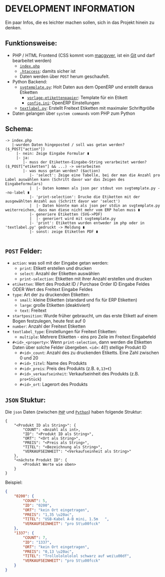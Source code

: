 DEVELOPMENT INFORMATION
=======================

Ein paar Infos, die es leichter machen sollen, sich in das Projekt hinein zu denken.

Funktionsweise:
---------------

 - PHP / HTML Frontend (CSS kommt vom [macgyver](https://macgyver.fablab.fau.de/~ev80uhys/web/faufablab-light.css),
 ist ein [Git](https://github.com/fau-fablab/website-style) und darf bearbeitet werden)
   - [`index.php`](index.php)
   - [`.htaccess`](.htaccess): damits sicher ist
   - Daten werden über `POST` herum geschaufelt.
 - Python Backend:
   - [`svgtemplate.py`](svgtemplate.py): Holt Daten aus dem OpenERP und erstellt daraus Etiketten
     - [`vorlage-etikettenpapier`](vorlage-etikettenpapier.svg): Template für ein Etikett
     - [`config.ini`](config.ini): OpenERP Einstellungen
   - [`textlabel.py`](textlabel.py): Erstellt Freitext Etiketten mit maximaler Schriftgröße
 - Daten gelangen über `system commands` vom PHP zum Python

Schema:
-------

```
-> index.php
   |-wurden Daten hingeposted / soll was getan werden? ($_POST["action"])
     |- nein: Zeige Eingabe Formular ∎
     |- ja:
        |- muss der Etiketten-Eingabe-String verarbeitet werden? ($_POST["etiketten"] && ...) -> verarbeiten
        |- was muss getan werden? ($action)
           |- 'select': Zeige eine Tabelle, bei der man die Anzahl pro Label auswählen kann (Schritt davor war das Zeigen des Eingabeformulars)
           |  |- Daten kommen als json per stdout von svgtemplate.py --no-label ∎
           |- 'print-selection': Drucke die Etiketten mit der ausgewählten Anzahl aus (Schritt davor war 'select')
           |  |- Daten könnte man als json per stdin an svgtemplate.py weiterreichen, dass man diese nicht mehr vom ERP holen muss ∎
           |- generiere Etiketten (SVG->PDF)
           |  |- generiert wird mit svgtemplate.py
           |- 'print': Etiketten wurden entweder im php oder in 'textlabel.py' gedruckt -> Meldung ∎
           |- sonst: zeige Etiketten PDF ∎


```

`POST` Felder:
--------------

 - `action`: was soll mit der Eingabe getan werden:
    - `print`: Etikett erstellen und drucken
    - `select`: Anzahl der Etiketten auswählen
    - `print-selection`: Etiketten mit ihrer Anzahl erstellen und drucken
 - `etiketten`: Wert des Produkt ID / Purchase Order ID Eingabe Feldes ODER Wert des Freitext Eingabe Feldes
 - `type`: Art der zu druckenden Etiketten:
    - `small`: kleine Etiketten (standard und fix für ERP Etiketten)
    - `large`: große Etiketten (deaktiviert)
    - `text`: Freitext
 - `startposition`: Wurde früher gebraucht, um das erste Etikett auf einem Bogen festzulegen, heute fest auf 0
 - `number`: Anzahl der Freitext Etiketten
 - `textlabel_type`: Einstellungen für Freitext Etiketten:
    - `multiple`: Mehrere Etiketten - eins pro Zeile im Freitext Eingabefeld
 - `#<id>_<property>`: Wenn `print-selection`, dann werden die Etiketten Daten über solche Felder übergeben. `<id>`: 4(!) stellige Produkt ID
    - `#<id>_count`: Anzahl des zu druckenden Etiketts. Eine Zahl zwischen 0 und 20
    - `#<id>_titel`: Name des Produkts
    - `#<id>_preis`: Preis des Produkts (z.B. `0,13+€`)
    - `#<id>_verkaufseinheit`: Verkaufseinheit des Produkts (z.B. `pro+Stück`)
    - `#<id>_ort`: Lagerort des Produkts

`JSON` Stuktur:
---------------

Die `json` Daten (zwischen [`PHP`](index.php) und [`Python`](svgtemplate.py)) haben folgende Struktur:

```
{
    "<Produkt ID als String>": {
        "COUNT": <Anzahl als int>,
        "ID": "<Produkt ID als String>",
        "ORT": "<Ort als String>",
        "PREIS": "<Preis als String>",
        "TITEL": "<Bezeichnung als String>",
        "VERKAUFSEINHEIT": "<Verkaufseinheit als String>"
    },
    "<nächste Produkt ID": {
        <Produkt Werte wie oben>
    }
}
```

Beispiel:

```json
{
    "0200": {
        "COUNT": 5,
        "ID": "0200",
        "ORT": "kein Ort eingetragen",
        "PREIS": "1,35 \u20ac",
        "TITEL": "USB-Kabel A-B mini, 1.5m   ",
        "VERKAUFSEINHEIT": "pro St\u00fcck"
    },
    "1337": {
        "COUNT": 7,
        "ID": "1337",
        "ORT": "kein Ort eingetragen",
        "PREIS": "0,13 \u20ac",
        "TITEL": "Trollololololol schwarz auf wei\u00df",
        "VERKAUFSEINHEIT": "pro St\u00fcck"
    }
}
```
